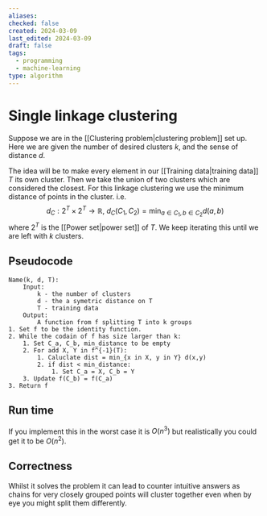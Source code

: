 ```yaml
---
aliases: 
checked: false
created: 2024-03-09
last_edited: 2024-03-09
draft: false
tags:
  - programming
  - machine-learning
type: algorithm
---
```

# Single linkage clustering

Suppose we are in the [[Clustering problem|clustering problem]] set up. Here we are given the number of desired clusters $k$, and the sense of distance $d$.

The idea will be to make every element in our [[Training data|training data]] $T$ its own cluster. Then we take the union of two clusters which are considered the closest. For this linkage clustering we use the minimum distance of points in the cluster. i.e.
$$
d_C: 2^T \times 2^T \rightarrow \mathbb{R}, \ d_C(C_1, C_2) = \min_{a \in C_1, b \in C_2} d(a,b)
$$
where $2^T$ is the [[Power set|power set]] of $T$. We keep iterating this until we are left with $k$ clusters.

## Pseudocode

```pseudocode
Name(k, d, T):
	Input:
		k - the number of clusters
		d - the a symetric distance on T
		T - training data
	Output:
		A function from f splitting T into k groups
1. Set f to be the identity function.
2. While the codain of f has size larger than k:
	1. Set C_a, C_b, min_distance to be empty 
	2. For add X, Y in f^{-1}(T):
		1. Caluclate dist = min_{x in X, y in Y} d(x,y)
		2. if dist < min_distance:
			1. Set C_a = X, C_b = Y
	3. Update f(C_b) = f(C_a)
3. Return f
```

## Run time

If you implement this in the worst case it is $O(n^3)$ but realistically you could get it to be $O(n^2)$.

## Correctness

Whilst it solves the problem it can lead to counter intuitive answers as chains for very closely grouped points will cluster together even when by eye you might split them differently.
